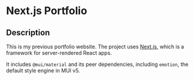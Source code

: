 # Next.js Portfolio

## Description

This is my previous portfolio website. The project uses [Next.js](https://github.com/vercel/next.js), which is a framework for server-rendered React apps.

It includes `@mui/material` and its peer dependencies, including `emotion`, the default style engine in MUI v5.
